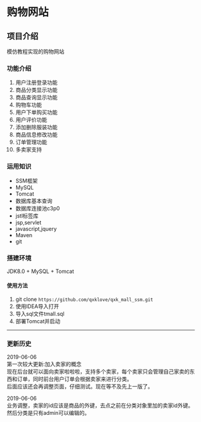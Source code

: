 # 购物网站

## 项目介绍
模仿教程实现的购物网站

### 功能介绍

1. 用户注册登录功能
2. 商品分类显示功能
3. 商品查询显示功能
4. 购物车功能
5. 用户下单购买功能
6. 用户评价功能
7. 添加删除服装功能
8. 商品信息修改功能
9. 订单管理功能
10. 多卖家支持

### 运用知识

* SSM框架
* MySQL
* Tomcat
* 数据库基本查询
* 数据库连接池c3p0
* jstl标签库
* jsp,servlet
* javascript,jquery
* Maven
* git

### 搭建环境

JDK8.0 + MySQL + Tomcat

#### 使用方法

1. git clone `https://github.com/qxklove/qxk_mall_ssm.git`
2. 使用IDEA导入打开
3. 导入sql文件tmall.sql
4. 部署Tomcat并启动

---
### 更新历史

2019-06-06  
第一次较大更新:加入卖家的概念  
现在后台就可以面向卖家啦啦啦，支持多个卖家，每个卖家只会管理自己家卖的东西和订单，同时前台用户订单会根据卖家来进行分类。  
后面应该还会再调整页面，仔细测试。现在等不及先上一版了。

2019-06-06  
业务调整，卖家的id应该是商品的外键，去点之前在分类对象里加的卖家id外键。然后分类是只有admin可以编辑的。
